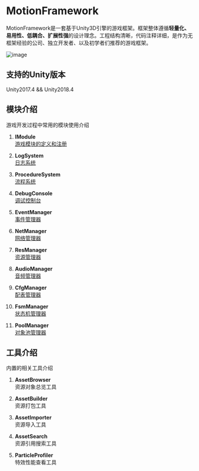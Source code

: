 # MotionFramework
MotionFramework是一套基于Unity3D引擎的游戏框架。框架整体遵循**轻量化、易用性、低耦合、扩展性强**的设计理念。工程结构清晰，代码注释详细，是作为无框架经验的公司、独立开发者、以及初学者们推荐的游戏框架。

![image](https://github.com/gmhevinci/MotionFramework/raw/master/Docs/Image/img1.png)

## 支持的Unity版本
Unity2017.4 && Unity2018.4

## 模块介绍
游戏开发过程中常用的模块使用介绍

1. **IModule**  
[游戏模块的定义和注册](https://github.com/gmhevinci/MotionFramework/blob/master/Docs/Module.md) 

2. **LogSystem**   
[日志系统](https://github.com/gmhevinci/MotionFramework/blob/master/Docs/LogSystem.md)

3. **ProcedureSystem**  
[流程系统](https://github.com/gmhevinci/MotionFramework/blob/master/Docs/ProcedureSystem.md)

4. **DebugConsole**  
[调试控制台](https://github.com/gmhevinci/MotionFramework/blob/master/Docs/DebugConsole.md)

5. **EventManager**  
[事件管理器](https://github.com/gmhevinci/MotionFramework/blob/master/Docs/EventManager.md)

6. **NetManager**  
[网络管理器](https://github.com/gmhevinci/MotionFramework/blob/master/Docs/NetManager.md)

7. **ResManager**  
[资源管理器](https://github.com/gmhevinci/MotionFramework/blob/master/Docs/ResManager.md)

8. **AudioManager**   
[音频管理器](https://github.com/gmhevinci/MotionFramework/blob/master/Docs/AudioManager.md)

9. **CfgManager**   
[配表管理器](https://github.com/gmhevinci/MotionFramework/blob/master/Docs/ConfigManager.md)

10. **FsmManager**  
[状态机管理器](https://github.com/gmhevinci/MotionFramework/blob/master/Docs/FsmManager.md)

11. **PoolManager**  
[对象池管理器](https://github.com/gmhevinci/MotionFramework/blob/master/Docs/PoolManager.md)


## 工具介绍
内置的相关工具介绍

1. **AssetBrowser**  
资源对象总览工具

2. **AssetBuilder**  
资源打包工具

3. **AssetImporter**  
资源导入工具

4. **AssetSearch**  
资源引用搜索工具

5. **ParticleProfiler**  
特效性能查看工具
